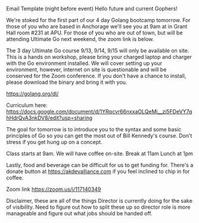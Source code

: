Email Template (night before event)
Hello future and current Gophers!

We're stoked for the first part of our 4 day Golang bootcamp tomorrow. For those of you who are based in Anchorage we'll see you at 9am at in Grant Hall room #231 at APU. For those of you who are out of town, but will be attending Ultimate Go next weekend, the zoom link is below.

The 3 day Ultimate Go course 9/13, 9/14, 9/15 will only be available on site.
This is a hands on workshop, please bring your charged laptop and charger with the Go environment installed. We will cover setting up your environment, however, internet on site is questionable and will be conserved for the Zoom conference. If you don't have a chance to install, please download the binary and bring it with you.

https://golang.org/dl/

Curriculum here:
https://docs.google.com/document/d/1YRqcvr66nxxaOLQeMi__zi5FDeVY7qhHdrQvA3nkDV8/edit?usp=sharing

The goal for tomorrow is to introduce you to the syntax and some basic principles of Go so you can get the most out of Bill Kennedy's course. Don't stress if you get hung up on a concept.

Class starts at 9am. We will have coffee on-site.
Break at 11am
Lunch at 1pm

Lastly, food and beverage can be difficult for us to get funding for. There's a donate button at https://akdevalliance.com if you feel inclined to chip in for coffee.

Zoom link
https://zoom.us/j/117140349

Disclaimer, these are all of the things Director is currently doing for the sake of visibility. Need to figure out how to split these up so director role is more manageable and figure out what jobs should be handed off.
